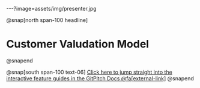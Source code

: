 ---?image=assets/img/presenter.jpg

@snap[north span-100 headline]
# Customer Valudation Model
@snapend

@snap[south span-100 text-06]
[Click here to jump straight into the interactive feature guides in the GitPitch Docs @fa[external-link]](https://gitpitch.com/docs/getting-started/tutorial/)
@snapend
